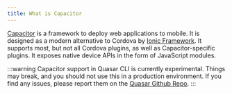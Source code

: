 ```yaml
---
title: What is Capacitor
---
```


[Capacitor](https://capacitor.ionicframework.com) is a framework to deploy web applications to mobile. It is designed as a modern alternative to Cordova by [Ionic Framework](ionicframework.com). It supports most, but not all Cordova plugins, as well as Capacitor-specific plugins. It exposes native device APIs in the form of JavaScript modules.

:::warning
Capacitor support in Quasar CLI is currently experimental. Things may break, and you should not use this in a production environment. If you find any issues, please report them on the [Quasar Github Repo](https://github.com/quasarframework/quasar).
:::